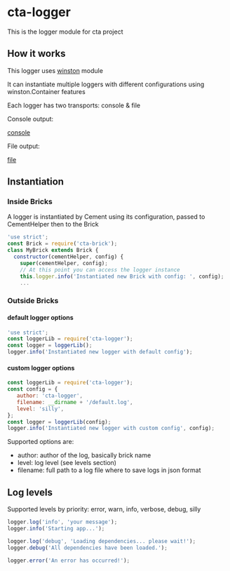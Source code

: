 # cta-logger
This is the logger module for cta project

## How it works
This logger uses [winston](https://github.com/winstonjs/winston) module

It can instantiate multiple loggers with different configurations using winston.Container features

Each logger has two transports: console & file

Console output:

[console](/readme/console.png)

File output:

[file](/readme/file.png)

## Instantiation

### Inside Bricks
A logger is instantiated by Cement using its configuration, passed to CementHelper then to the Brick
````javascript
'use strict';
const Brick = require('cta-brick');
class MyBrick extends Brick {
  constructor(cementHelper, config) {
    super(cementHelper, config);
    // At this point you can access the logger instance
    this.logger.info('Instantiated new Brick with config: ', config);
    ...
````

### Outside Bricks

#### default logger options
````javascript
'use strict';
const loggerLib = require('cta-logger');
const logger = loggerLib();
logger.info('Instantiated new logger with default config');
````

#### custom logger options
````javascript
const loggerLib = require('cta-logger');
const config = {
   author: 'cta-logger',
   filename: __dirname + '/default.log',
   level: 'silly',
};
const logger = loggerLib(config);
logger.info('Instantiated new logger with custom config', config);
```` 
Supported options are:
- author: author of the log, basically brick name
- level: log level (see levels section)
- filename: full path to a log file where to save logs in json format 

## Log levels
Supported levels by priority: error, warn, info, verbose, debug, silly
````javascript
logger.log('info', 'your message');
logger.info('Starting app...');

logger.log('debug', 'Loading dependencies... please wait!');
logger.debug('All dependencies have been loaded.');

logger.error('An error has occurred!');
````